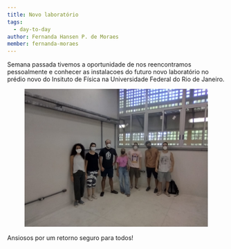 ```yaml
---
title: Novo laboratório
tags:
  - day-to-day
author: Fernanda Hansen P. de Moraes
member: fernanda-moraes
---
```


Semana passada tivemos a oportunidade de nos reencontramos pessoalmente e conhecer as instalacoes do futuro novo laboratório no prédio novo do Insituto de Física na Universidade Federal do Rio de Janeiro.


<figure class="figure">
  <a class="fix_image">
    <img
      src="/images/labtimenovo.jpeg"
      style="{{ img }}"
      loading="lazy"
      style="width: 560px;"
    />
    </a>
</figure>

Ansiosos por um retorno seguro para todos!
